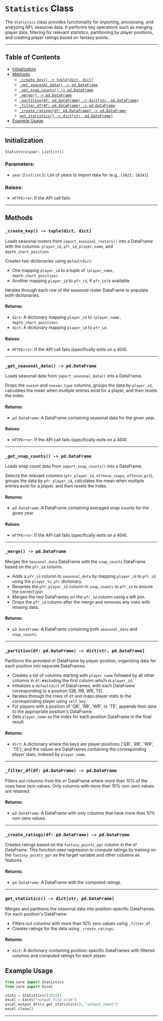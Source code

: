 # `Statistics` Class

The `Statistics` class provides functionality for importing, processing, and analyzing NFL seasonal data. It performs key operations such as merging player data, filtering for relevant statistics, partitioning by player positions, and creating player ratings based on fantasy points.

---

## Table of Contents

- [Initialization](#initialization)
- [Methods](#methods)
  - [`_create_key() -> tuple[dict, dict]`](#_create_key---tupledict-dict)
  - [`_get_seasonal_data() -> pd.DataFrame`](#_get_seasonal_data---pddataframe)
  - [`_get_snap_counts() -> pd.DataFrame`](#_get_snap_counts---pddataframe)
  - [`_merge() -> pd.DataFrame`](#_merge---pddataframe)
  - [`_partition(df: pd.DataFrame) -> dict[str, pd.DataFrame]`](#_partitiondf-pddataframe---dictstr-pddataframe)
  - [`_filter_df(df: pd.DataFrame) -> pd.DataFrame`](#_filter_dfdf-pddataframe---pddataframe)
  - [`_create_ratings(df: pd.DataFrame) -> pd.DataFrame`](#_create_ratingsdf-pddataframe---pddataframe)
  - [`get_statistics() -> dict[str, pd.DataFrame]`](#get_statistics---dictstr-pddataframe)
- [Example Usage](#example-usage)
---

## Initialization

```python
Statistics(year: List[int])
```

### Parameters:
- `year` (`list[int]`): List of years to import data for (e.g., `[2023, 2024]`).

### Raises:
- `HTTPError`: If the API call fails.

---

## Methods

### `_create_key() -> tuple[dict, dict]`

Loads seasonal rosters from `import_seasonal_rosters()` into a DataFrame with the columns: `player_id`, `pfr_id`, `player_name`, and `depth_chart_position`.

Creates two dictionaries using `defaultdict`:
- One mapping `player_id` to a tuple of `(player_name, depth_chart_position)`.
- Another mapping `player_id` to `pfr_id`, if `pfr_id` is available.

Iterates through each row of the seasonal roster DataFrame to populate both dictionaries.

#### Returns:
- `dict`: A dictionary mapping `player_id` to `(player_name, depth_chart_position)`.
- `dict`: A dictionary mapping `player_id` to `pfr_id`.

#### Raises:
- `HTTPError`: If the API call fails (specifically exits on a 404).

---

### `_get_seasonal_data() -> pd.DataFrame`

Loads seasonal data from `import_seasonal_data()` into a DataFrame.

Drops the `season` and `season_type` columns, groups the data by `player_id`, calculates the mean when multiple entries exist for a player, and then resets the index.

#### Returns:
- `pd.DataFrame`: A DataFrame containing seasonal data for the given year.

#### Raises:
- `HTTPError`: If the API call fails (specifically exits on a 404).

---

### `_get_snap_counts() -> pd.DataFrame`

Loads snap count data from `import_snap_counts()` into a DataFrame.

Selects the relevant columns (`pfr_player_id`, `offense_snaps`, `offense_pct`), groups the data by `pfr_player_id`, calculates the mean when multiple entries exist for a player, and then resets the index.

#### Returns:
- `pd.DataFrame`: A DataFrame containing averaged snap counts for the given year.

#### Raises:
- `HTTPError`: If the API call fails (specifically exits on a 404).

---

### `_merge() -> pd.DataFrame`

Merges the `seasonal_data` DataFrame with the `snap_counts` DataFrame based on the `pfr_id` column.

- Adds a `pfr_id` column to `seasonal_data` by mapping `player_id` to `pfr_id` using the `player_to_pfr` dictionary.
- Renames the `pfr_player_id` column in `snap_counts` to `pfr_id` to ensure the correct join.
- Merges the two DataFrames on the `pfr_id` column using a left join.
- Drops the `pfr_id` column after the merge and removes any rows with missing data.

#### Returns:
- `pd.DataFrame`: A DataFrame containing both `seasonal_data` and `snap_counts`.

---

### `_partition(df: pd.DataFrame) -> dict[str, pd.DataFrame]`

Partitions the provided `df` DataFrame by player position, organizing data for each position into separate DataFrames.

- Creates a list of columns starting with `player_name` followed by all other columns in `df`, excluding the first column which is `player_id`.
- Initializes a `defaultdict` of DataFrames, with each DataFrame corresponding to a position (QB, RB, WR, TE).
- Iterates through the rows of `df` and maps player stats to the corresponding player using `self.key`.
- For players with a position of 'QB', 'RB', 'WR', or 'TE', appends their data to the appropriate position's DataFrame.
- Sets `player_name` as the index for each position DataFrame in the final result.

#### Returns:
- `dict`: A dictionary where the keys are player positions ('QB', 'RB', 'WR', 'TE'), and the values are DataFrames containing the corresponding player stats, indexed by `player_name`.

---

### `_filter_df(df: pd.DataFrame) -> pd.DataFrame`

Filters out columns from the `df` DataFrame where more than 10% of the rows have zero values. Only columns with more than 10% non-zero values are retained.

#### Returns:
- `pd.DataFrame`: A DataFrame with only columns that have more than 10% non-zero values.

---

### `_create_ratings(df: pd.DataFrame) -> pd.DataFrame`

Creates ratings based on the `fantasy_points_ppr` column in the `df` DataFrame. This function uses regression to compute ratings by training on the `fantasy_points_ppr` as the target variable and other columns as features.

#### Returns:
- `pd.DataFrame`: A DataFrame with the computed ratings.

---

### `get_statistics() -> dict[str, pd.DataFrame]`

Merges and partitions the seasonal data into position-specific DataFrames. For each position's DataFrame:
- Filters out columns with more than 10% zero values using `_filter_df`.
- Creates ratings for the data using `_create_ratings`.

#### Returns:
- `dict`: A dictionary containing position-specific DataFrames with filtered columns and computed ratings for each player.


## Example Usage

```python
from core import Statistics
from core import Excel

stats = Statistics([2024])
excel = Excel("output_file.xlsm")
excel.output_dfs(s.get_statistics(), "output_sheet")
excel.close()
```

---